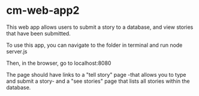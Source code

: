 # cm-web-app2

This web app allows users to submit a story to a database, and view stories that have been submitted.

To use this app, you can navigate to the folder in terminal and run node server.js

Then, in the browser, go to localhost:8080

The page should have links to a "tell story" page -that allows you to type and submit a story- and a "see stories" page that lists all stories within the database.
